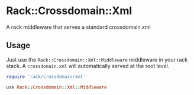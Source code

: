 # Rack::Crossdomain::Xml

A rack middleware that serves a standard crossdomain.xml

## Usage

Just use the ``Rack::Crossdomain::Xml::Middleware`` middleware in your rack stack. A ``crossdomain.xml`` will automatically served at the root level.

```ruby
require 'rack/crossdomain/xml'

use Rack::Crossdomain::Xml::Middleware
```